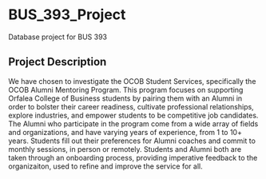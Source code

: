 # BUS_393_Project
Database project for BUS 393

## Project Description
We have chosen to investigate the OCOB Student Services, specifically the OCOB Alumni Mentoring Program. This program focuses on supporting Orfalea College of Business students by pairing them with an Alumni in order to bolster their career readiness, cultivate professional relationships, explore industries, and empower students to be competitive job candidates. The Alumni who participate in the program come from a wide array of fields and organizations, and have varying years of experience, from 1 to 10+ years. Students fill out their preferences for Alumni coaches and commit to monthly sessions, in person or remotely. Students and Alumni both are taken through an onboarding process, providing imperative feedback to the organizaiton, used to refine and improve the service for all.


